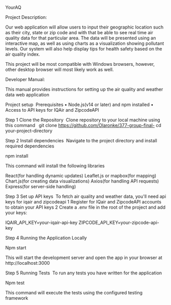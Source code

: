 YourAQ

Project Description:

Our web application will allow users to input their geographic location such as their city, state or zip code and with that be able to see real time air quality data for that particular area. The data will be presented using an interactive map, as well as using charts as a visualization showing pollutant levels. Our system will also help display tips for health safety based on the air quality index.

This project will be most compatible with Windows browsers, however, other desktop browser will most likely work as well.

Developer Manual:

This manual provides instructions for setting up the air quality and weather data web application


Project setup 
Prerequisites
	•	Node.js(v14 or later) and npm installed
	•	Access to API keys for IQAir and ZipcodeAPI

Step 1 Clone the Repository 
Clone repository to your local machine using this command
 
git clone https://github.com/Olaronke/377-group-final-
cd your-project-directory

Step 2 Install dependencies 
Navigate to the project directory and install required dependencies 

npm install

This command will install the following libraries 

React(for handling dynamic updates)
Leaflet.js or mapbox(for mapping)
Chart.js(for creating data visualizations)
Axios(for handling API requests)
Express(for server-side handling)

Step 3 Set up API keys 
To fetch air quality and weather data, you'll need api keys for iqair and zipcodeapi
	1	Register for IQair and ZipcodeAPI accounts to obtain your API keys
	2	Create a .env file in the root of the project and add your keys:

IQAIR_API_KEY=your-iqair-api-key
ZIPCODE_API_KEY=your-zipcode-api-key

Step 4 Running the Application Locally 

Npm start 

This will start the development server and open the app in your browser at http://localhost:3000

Step 5 Running Tests 
To run any tests you have written for the application 

Npm test

This command will execute the tests using the configured testing framework 



